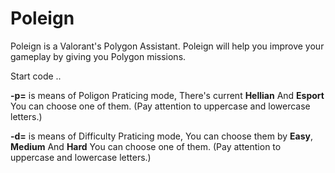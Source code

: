# Poleign
Poleign is a Valorant's Polygon Assistant. Poleign will help you improve your gameplay by giving you Polygon missions.

Start code ..

**-p=** is means of Poligon Praticing mode, There's current **Hellian** And **Esport** You can choose one of them. (Pay attention to uppercase and lowercase letters.)

**-d=** is means of Difficulty Praticing mode, You can choose them by **Easy**, **Medium** And **Hard** You can choose one of them. (Pay attention to uppercase and lowercase letters.)
